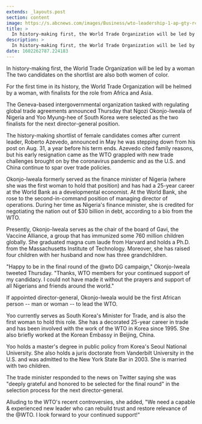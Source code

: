 ```yaml
--- 
extends: _layouts.post 
section: content 
image: https://s.abcnews.com/images/Business/wto-leadership-1-ap-gty-rc-201008_1602251214292_hpMain_16x9_992.jpg 
title: > 
  In history-making first, the World Trade Organization will be led by a woman 
description: > 
  In history-making first, the World Trade Organization will be led by a woman The two candidates on the shortlist are also both women of color.For the first time in its history, the World Trade Organization will be helmed by a woman, with finalists for the role from Africa and Asia.If appointed director-general, Okonjo-Iweala would be the first African person -- man or woman -- to lead the WTO.Yoo currently serves as South Korea's Minister for Trade, and is also the first woman to hold this role.The trade minister responded to the news on Twitter saying she was "deeply grateful and honored to be selected for the final round" in the selection process for the next director-general. 
date: 1602262787.224183 
--- 
```

In history-making first, the World Trade Organization will be led by a woman The two candidates on the shortlist are also both women of color.

For the first time in its history, the World Trade Organization will be helmed by a woman, with finalists for the role from Africa and Asia.

The Geneva-based intergovernmental organization tasked with regulating global trade agreements announced Thursday that Ngozi Okonjo-Iweala of Nigeria and Yoo Myung-hee of South Korea were selected as the two finalists for the next director-general position.

The history-making shortlist of female candidates comes after current leader, Roberto Azevedo, announced in May he was stepping down from his post on Aug. 31, a year before his term ends. Azevedo cited family reasons, but his early resignation came as the WTO grappled with new trade challenges brought on by the coronavirus pandemic and as the U.S. and China continue to spar over trade policies.

Okonjo-Iweala formerly served as the finance minister of Nigeria (where she was the first woman to hold that position) and has had a 25-year career at the World Bank as a developmental economist. At the World Bank, she rose to the second-in-command position of managing director of operations. During her time as Nigeria's finance minister, she is credited for negotiating the nation out of $30 billion in debt, according to a bio from the WTO.

Presently, Okonjo-Iweala serves as the chair of the board of Gavi, the Vaccine Alliance, a group that has immunized some 760 million children globally. She graduated magna cum laude from Harvard and holds a Ph.D. from the Massachusetts Institute of Technology. Moreover, she has raised four children with her husband and now has three grandchildren.

"Happy to be in the final round of the @wto DG campaign," Okonjo-Iweala tweeted Thursday. "Thanks, WTO members for your continued support of my candidacy. I could not have made it without the prayers and support of all Nigerians and friends around the world."

If appointed director-general, Okonjo-Iweala would be the first African person -- man or woman -- to lead the WTO.

Yoo currently serves as South Korea's Minister for Trade, and is also the first woman to hold this role. She has a decorated 25-year career in trade and has been involved with the work of the WTO in Korea since 1995. She also briefly worked at the Korean Embassy in Beijing, China.

Yoo holds a master's degree in public policy from Korea's Seoul National University. She also holds a juris doctorate from Vanderbilt University in the U.S. and was admitted to the New York State Bar in 2003. She is married with two children.

The trade minister responded to the news on Twitter saying she was "deeply grateful and honored to be selected for the final round" in the selection process for the next director-general.

Alluding to the WTO's recent controversies, she added, "We need a capable & experienced new leader who can rebuild trust and restore relevance of the @WTO. I look forward to your continued support!"